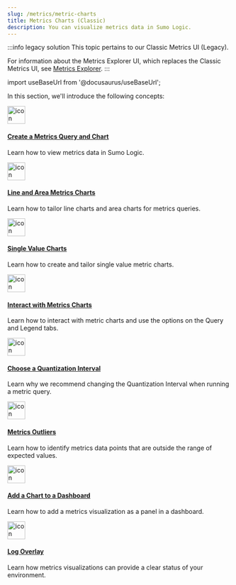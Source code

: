 ```yaml
---
slug: /metrics/metric-charts
title: Metrics Charts (Classic)
description: You can visualize metrics data in Sumo Logic.
---
```


:::info legacy solution
This topic pertains to our Classic Metrics UI (Legacy).

For information about the Metrics Explorer UI, which replaces the Classic Metrics UI, see [Metrics Explorer](../metrics-queries/metrics-explorer.md).
:::

import useBaseUrl from '@docusaurus/useBaseUrl';

In this section, we'll introduce the following concepts:

<div className="box-wrapper" markdown="1">
<div className="box smallbox1 card">
  <div className="container">
  <a href="/docs/metrics/metric-charts/create-metrics-visualization"><img src={useBaseUrl('img/icons/metrics.png')} alt="icon" width="40"/><h4>Create a Metrics Query and Chart</h4></a>
  <p>Learn how to view metrics data in Sumo Logic.</p>
  </div>
</div>
<div className="box smallbox2 card">
  <div className="container">
  <a href="/docs/metrics/metric-charts/line-area-metric-charts"><img src={useBaseUrl('img/icons/operations/correlation-engine.png')} alt="icon" width="40"/><h4>Line and Area Metrics Charts</h4></a>
  <p>Learn how to tailor line charts and area charts for metrics queries.</p>
  </div>
</div>
<div className="box smallbox3 card">
  <div className="container">
  <a href="/docs/metrics/metric-charts/single-value-metric-charts"><img src={useBaseUrl('img/icons/operations/retain-and-visualize-logs.png')} alt="icon" width="40"/><h4>Single Value Charts</h4></a>
  <p>Learn how to create and tailor single value metric charts.</p>
  </div>
</div>
<div className="box smallbox4 card">
  <div className="container">
  <a href="/docs/metrics/metric-charts/interacting-metric-charts"><img src={useBaseUrl('img/icons/operations/human-to-machine.png')} alt="icon" width="40"/><h4>Interact with Metrics Charts</h4></a>
  <p>Learn how to interact with metric charts and use the options on the Query and Legend tabs.</p>
  </div>
</div>
<div className="box smallbox5 card">
  <div className="container">
  <a href="/docs/metrics/metric-charts/quantization-interval-chart"><img src={useBaseUrl('img/icons/observe.png')} alt="icon" width="40"/><h4>Choose a Quantization Interval</h4></a>
  <p>Learn why we recommend changing the Quantization Interval when running a metric query.</p>
  </div>
</div>
<div className="box smallbox6 card">
  <div className="container">
  <a href="/docs/metrics/metric-charts/metrics-outliers"><img src={useBaseUrl('img/icons/business/act.png')} alt="icon" width="40"/><h4>Metrics Outliers</h4></a>
  <p>Learn how to identify metrics data points that are outside the range of expected values.</p>
  </div>
</div>
<div className="box smallbox7 card">
  <div className="container">
  <a href="/docs/metrics/metric-charts/add-metrics-visualization-to-dashboard"><img src={useBaseUrl('img/icons/dashboards.png')} alt="icon" width="40"/><h4>Add a Chart to a Dashboard</h4></a>
  <p>Learn how to add a metrics visualization as a panel in a dashboard.</p>
  </div>
</div>
<div className="box smallbox8 card">
  <div className="container">
  <a href="/docs/metrics/metric-charts/log-overlay-analyze-metrics-visualizations"><img src={useBaseUrl('img/icons/logs.png')} alt="icon" width="40"/><h4>Log Overlay</h4></a>
  <p>Learn how metrics visualizations can provide a clear status of your environment.</p>
  </div>
</div>
</div>
